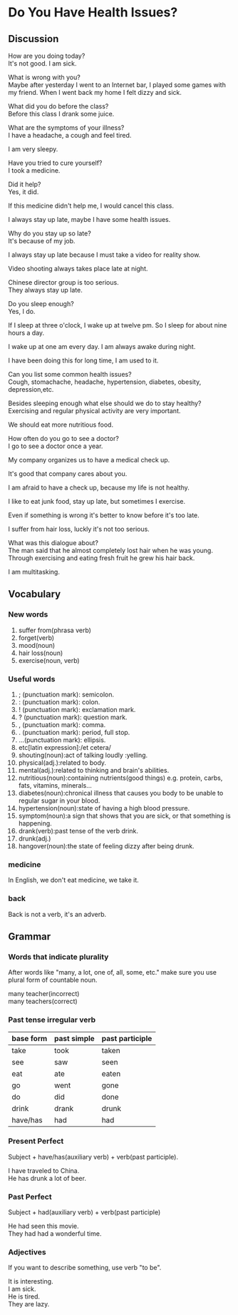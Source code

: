 # Do You Have Health Issues?  
## Discussion
How are you doing today?  
It's not good. I am sick.  

What is wrong with you?  
Maybe after yesterday I went to an Internet bar, I played some games with my friend. When I went back my home I felt dizzy and sick.  

What did you do before the class?  
Before this class I drank some juice.  

What are the symptoms of your illness?  
I have a headache, a cough and feel tired.   

I am very sleepy.  

Have you tried to cure yourself?  
I took a medicine.  

Did it help?  
Yes, it did.  

If this medicine didn't help me, I would cancel this class.  

I always stay up late, maybe I have some health issues.  

Why do you stay up so late?  
It's because of my job.  

I always stay up late because I must take a video for reality show.  

Video shooting always takes place late at night.  

Chinese director group is too serious.  
They always stay up late.  

Do you sleep enough?  
Yes, I do.  

If I sleep at three o'clock, I wake up at twelve pm. So I sleep for about nine hours a day.   

I wake up at one am every day. I am always awake during night.   

I have been doing this for long time, I am used to it.  

Can you list some common health issues?  
Cough, stomachache, headache, hypertension, diabetes, obesity, depression,etc.  

Besides sleeping enough what else should we do to stay healthy?  
Exercising and regular physical activity are very important.  

We should eat more nutritious food.  

How often do you go to see a doctor?  
I go to see a doctor once a year.  

My company organizes us to have a medical check up.  

It's good that company cares about you.  

I am afraid to have a check up, because my life is not healthy.  

I like to eat junk food, stay up late, but sometimes I exercise.  

Even if something is wrong it's better to know before it's too late.  

I suffer from hair loss, luckly it's not too serious.  

What was this dialogue about?  
The man said that he almost completely lost hair when he was young. Through exercising and eating fresh fruit he grew his hair back.  

I am multitasking.  

## Vocabulary
### New words
1. suffer from(phrasa verb)
1. forget(verb)
1. mood(noun)
1. hair loss(noun)
1. exercise(noun, verb)

### Useful words
1. ; (punctuation mark): semicolon.
1. : (punctuation mark): colon.
1. ! (punctuation mark): exclamation mark.
1. ? (punctuation mark): question mark.
1. , (punctuation mark): comma.
1. . (punctuation mark): period, full stop.
1. ...(punctuation mark): ellipsis.
1. etc[latin expression]:/et cetera/
1. shouting(noun):act of talking loudly :yelling.
1. physical(adj.):related to body.
1. mental(adj.):related to thinking and brain's abilities.
1. nutritious(noun):containing nutrients(good things) e.g. protein, carbs, fats, vitamins, minerals...
1. diabetes(noun):chronical illness that causes you body to be unable to regular sugar in your blood.
1. hypertension(noun):state of having a high blood pressure.
1. symptom(noun):a sign that shows that you are sick, or that something is happening.
1. drank(verb):past tense of the verb drink.
1. drunk(adj.)
1. hangover(noun):the state of feeling dizzy after being drunk.

### medicine
In English, we don't eat medicine, we take it.  

### back
Back is not a verb, it's an adverb.

## Grammar
### Words that indicate plurality
After words like "many, a lot, one of, all, some, etc." make sure you use plural form of countable noun.  

many teacher(incorrect)  
many teachers(correct)

### Past tense irregular verb
| base form | past simple | past participle
| --- | --- | ---
| take | took | taken  
| see | saw | seen
| eat | ate | eaten
| go | went | gone
| do | did | done
| drink | drank | drunk
| have/has | had | had

### Present Perfect
Subject + have/has(auxiliary verb) + verb(past participle).    

I have traveled to China.  
He has drunk a lot of beer.  

### Past Perfect
Subject + had(auxiliary verb) + verb(past participle)

He had seen this movie.  
They had had a wonderful time.

### Adjectives
If you want to describe something, use verb "to be".    

It is interesting.  
I am sick.  
He is tired.  
They are lazy.  
